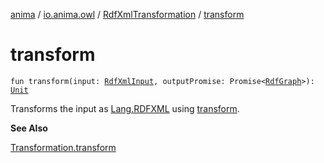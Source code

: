 [anima](../../index.md) / [io.anima.owl](../index.md) / [RdfXmlTransformation](index.md) / [transform](./transform.md)

# transform

`fun transform(input: `[`RdfXmlInput`](../-rdf-xml-input/index.md)`, outputPromise: Promise<`[`RdfGraph`](../-rdf-graph/index.md)`>): `[`Unit`](https://kotlinlang.org/api/latest/jvm/stdlib/kotlin/-unit/index.html)

Transforms the input as [Lang.RDFXML](#) using [transform](./transform.md).

**See Also**

[Transformation.transform](../../io.anima.transform/-transformation/transform.md)

